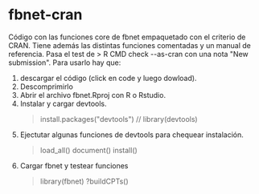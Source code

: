 # fbnet-cran
Código con las funciones core de fbnet empaquetado con el criterio de CRAN. Tiene además las distintas funciones comentadas y un manual de referencia. Pasa el test de > R CMD check --as-cran con una nota "New submission". Para usarlo hay que:
1) descargar el código (click en code y luego dowload).
2) Descomprimirlo
3) Abrir el archivo fbnet.Rproj con R o Rstudio.
4) Instalar y cargar devtools.
      > install.packages("devtools") //
      > library(devtools)
5) Ejectutar algunas funciones de devtools para chequear instalación.
      > load_all()
      > document()
      > install()
6) Cargar fbnet y testear funciones
      > library(fbnet)
      > ?buildCPTs()

